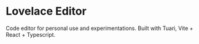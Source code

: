 # Lovelace Editor

Code editor for personal use and experimentations. Built with Tuari, Vite + React + Typescript. 
